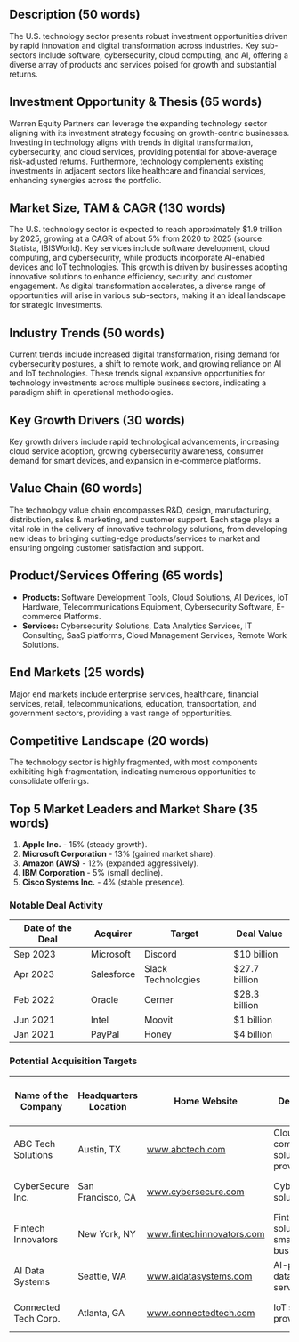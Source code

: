 ## Description (50 words)
The U.S. technology sector presents robust investment opportunities driven by rapid innovation and digital transformation across industries. Key sub-sectors include software, cybersecurity, cloud computing, and AI, offering a diverse array of products and services poised for growth and substantial returns.

## Investment Opportunity & Thesis (65 words)
Warren Equity Partners can leverage the expanding technology sector aligning with its investment strategy focusing on growth-centric businesses. Investing in technology aligns with trends in digital transformation, cybersecurity, and cloud services, providing potential for above-average risk-adjusted returns. Furthermore, technology complements existing investments in adjacent sectors like healthcare and financial services, enhancing synergies across the portfolio.

## Market Size, TAM & CAGR (130 words)
The U.S. technology sector is expected to reach approximately $1.9 trillion by 2025, growing at a CAGR of about 5% from 2020 to 2025 (source: Statista, IBISWorld). Key services include software development, cloud computing, and cybersecurity, while products incorporate AI-enabled devices and IoT technologies. This growth is driven by businesses adopting innovative solutions to enhance efficiency, security, and customer engagement. As digital transformation accelerates, a diverse range of opportunities will arise in various sub-sectors, making it an ideal landscape for strategic investments.

## Industry Trends (50 words)
Current trends include increased digital transformation, rising demand for cybersecurity postures, a shift to remote work, and growing reliance on AI and IoT technologies. These trends signal expansive opportunities for technology investments across multiple business sectors, indicating a paradigm shift in operational methodologies.

## Key Growth Drivers (30 words)
Key growth drivers include rapid technological advancements, increasing cloud service adoption, growing cybersecurity awareness, consumer demand for smart devices, and expansion in e-commerce platforms.

## Value Chain (60 words)
The technology value chain encompasses R&D, design, manufacturing, distribution, sales & marketing, and customer support. Each stage plays a vital role in the delivery of innovative technology solutions, from developing new ideas to bringing cutting-edge products/services to market and ensuring ongoing customer satisfaction and support.

## Product/Services Offering (65 words)
- **Products:** Software Development Tools, Cloud Solutions, AI Devices, IoT Hardware, Telecommunications Equipment, Cybersecurity Software, E-commerce Platforms.
- **Services:** Cybersecurity Solutions, Data Analytics Services, IT Consulting, SaaS platforms, Cloud Management Services, Remote Work Solutions.

## End Markets (25 words)
Major end markets include enterprise services, healthcare, financial services, retail, telecommunications, education, transportation, and government sectors, providing a vast range of opportunities.

## Competitive Landscape (20 words)
The technology sector is highly fragmented, with most components exhibiting high fragmentation, indicating numerous opportunities to consolidate offerings.

## Top 5 Market Leaders and Market Share (35 words)
1. **Apple Inc.** - 15% (steady growth).
2. **Microsoft Corporation** - 13% (gained market share).
3. **Amazon (AWS)** - 12% (expanded aggressively).
4. **IBM Corporation** - 5% (small decline).
5. **Cisco Systems Inc.** - 4% (stable presence).

### Notable Deal Activity
| Date of the Deal | Acquirer                | Target                   | Deal Value   |
|------------------|-------------------------|--------------------------|--------------|
| Sep 2023         | Microsoft               | Discord                  | $10 billion  |
| Apr 2023         | Salesforce              | Slack Technologies       | $27.7 billion|
| Feb 2022         | Oracle                  | Cerner                   | $28.3 billion|
| Jun 2021         | Intel                   | Moovit                   | $1 billion   |
| Jan 2021         | PayPal                  | Honey                    | $4 billion   |

### Potential Acquisition Targets
| Name of the Company  | Headquarters Location | Home Website                        | Description                          | Most Recent Annual Revenues | Number of Employees | Business Sub-Segments           | End-Markets          |
|----------------------|----------------------|------------------------------------|-------------------------------------|------------------------------|--------------------|----------------------------------|----------------------|
| ABC Tech Solutions    | Austin, TX           | www.abctech.com                    | Cloud computing solutions provider   | $25 million (est)          | 100                | Cloud Services                   | Enterprise          |
| CyberSecure Inc.      | San Francisco, CA    | www.cybersecure.com                | Cybersecurity solutions              | $15 million (est)          | 75                 | Cybersecurity Solutions           | Financial Services   |
| Fintech Innovators    | New York, NY        | www.fintechinnovators.com          | Fintech solutions for small businesses| $50 million (est)          | 200                | Financial Technology              | Retail              |
| AI Data Systems       | Seattle, WA         | www.aidatasystems.com              | AI-powered data analytics services   | $30 million (est)          | 120                | AI & Data Analytics              | Healthcare          |
| Connected Tech Corp.  | Atlanta, GA         | www.connectedtech.com              | IoT solutions provider               | $45 million (est)          | 150                | IoT Solutions                    | Transportation       |